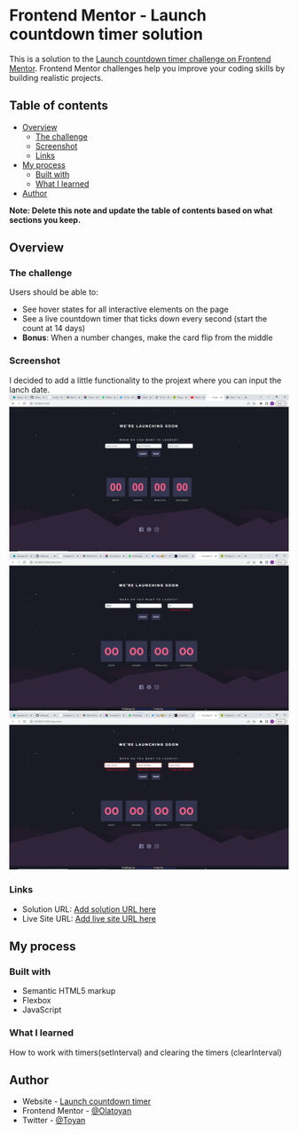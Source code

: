 # Frontend Mentor - Launch countdown timer solution

This is a solution to the [Launch countdown timer challenge on Frontend Mentor](https://www.frontendmentor.io/challenges/launch-countdown-timer-N0XkGfyz-). Frontend Mentor challenges help you improve your coding skills by building realistic projects.

## Table of contents

- [Overview](#overview)
  - [The challenge](#the-challenge)
  - [Screenshot](#screenshot)
  - [Links](#links)
- [My process](#my-process)
  - [Built with](#built-with)
  - [What I learned](#what-i-learned)
- [Author](#author)

**Note: Delete this note and update the table of contents based on what sections you keep.**

## Overview

### The challenge

Users should be able to:

- See hover states for all interactive elements on the page
- See a live countdown timer that ticks down every second (start the count at 14 days)
- **Bonus**: When a number changes, make the card flip from the middle

### Screenshot

I decided to add a little functionality to the projext where you can input the lanch date.
![](./design/Screenshot%202023-04-27%20043049.png)
![](./design/Screenshot%202023-04-27%20043808.png)
![](./design/Screenshot%202023-04-27%20043714.png)

### Links

- Solution URL: [Add solution URL here](https://your-solution-url.com)
- Live Site URL: [Add live site URL here](https://your-live-site-url.com)

## My process

### Built with

- Semantic HTML5 markup
- Flexbox
- JavaScript

### What I learned

How to work with timers(setInterval) and clearing the timers (clearInterval)

## Author

- Website - [Launch countdown timer](https://toyan-launch-countdown-timer.netlify.app)
- Frontend Mentor - [@Olatoyan](https://www.frontendmentor.io/profile/olatoyan)
- Twitter - [@Toyan](https://twitter.com/_Annonnymouss_)
